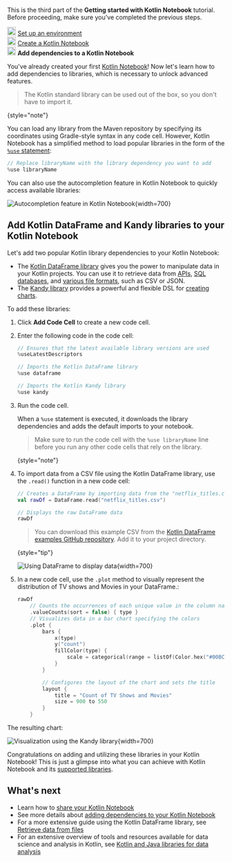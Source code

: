 [//]: # (title: 将依赖添加到 Kotlin Notebook)

<tldr>
   <p>This is the third part of the <strong>Getting started with Kotlin Notebook</strong> tutorial. Before proceeding, make sure you've completed the previous steps.</p>
   <p><img src="icon-1-done.svg" width="20" alt="First step"/> <a href="kotlin-notebook-set-up-env.md">Set up an environment</a><br/>
      <img src="icon-2-done.svg" width="20" alt="Second step"/> <a href="kotlin-notebook-create.md">Create a Kotlin Notebook</a><br/>
      <img src="icon-3.svg" width="20" alt="Third step"/> <strong>Add dependencies to a Kotlin Notebook</strong><br/>
  </p>
</tldr>

You've already created your first [Kotlin Notebook](kotlin-notebook-overview.md)! Now let's learn how to add dependencies to libraries, which
is necessary to unlock advanced features.

> The Kotlin standard library can be used out of the box, so you don't have to import it.
> 
{style="note"}

You can load any library from the Maven repository by specifying its coordinates using Gradle-style
syntax in any code cell. 
However, Kotlin Notebook has a simplified method to load popular libraries in the form of the [`%use` statement](https://www.jetbrains.com/help/idea/kotlin-notebook.html#import-libraries):

```kotlin
// Replace libraryName with the library dependency you want to add
%use libraryName
```

You can also use the autocompletion feature in Kotlin Notebook to quickly access available libraries:

![Autocompletion feature in Kotlin Notebook](autocompletion-feature-notebook.png){width=700}

## Add Kotlin DataFrame and Kandy libraries to your Kotlin Notebook

Let's add two popular Kotlin library dependencies to your Kotlin Notebook:
* The [Kotlin DataFrame library](https://kotlin.github.io/dataframe/gettingstarted.html) gives you the power to manipulate data in your Kotlin projects. 
You can use it to retrieve data from [APIs](data-analysis-work-with-api.md), [SQL databases](data-analysis-connect-to-db.md), and [various file formats](data-analysis-work-with-data-sources.md), such as CSV or JSON.
* The [Kandy library](https://kotlin.github.io/kandy/welcome.html) provides a powerful and flexible DSL for [creating charts](data-analysis-visualization.md).

To add these libraries:

1. Click **Add Code Cell** to create a new code cell.
2. Enter the following code in the code cell:

    ```kotlin
    // Ensures that the latest available library versions are used
    %useLatestDescriptors
    
    // Imports the Kotlin DataFrame library
    %use dataframe
    
    // Imports the Kotlin Kandy library
    %use kandy
    ```

3. Run the code cell.

    When a `%use` statement is executed, it downloads the library dependencies and adds the default imports to your notebook.

    > Make sure to run the code cell with the `%use libraryName` line before you run any other code cells that rely on the 
    > library.
    >
    {style="note"}

4. To import data from a CSV file using the Kotlin DataFrame library, use the `.read()` function in a new code cell:

    ```kotlin
    // Creates a DataFrame by importing data from the "netflix_titles.csv" file.
    val rawDf = DataFrame.read("netflix_titles.csv")
    
    // Displays the raw DataFrame data
    rawDf
    ```

    > You can download this example CSV from the [Kotlin DataFrame examples GitHub repository](https://github.com/Kotlin/dataframe/blob/master/examples/notebooks/netflix/netflix_titles.csv).
    > Add it to your project directory.
    > 
    {style="tip"}

    ![Using DataFrame to display data](add-dataframe-dependency.png){width=700}

5. In a new code cell, use the `.plot` method to visually represent the distribution of TV shows and Movies in your DataFrame.:

    ```kotlin
    rawDf
        // Counts the occurrences of each unique value in the column named "type"
        .valueCounts(sort = false) { type }
        // Visualizes data in a bar chart specifying the colors
        .plot {
            bars {
                x(type)
                y("count")
                fillColor(type) {
                    scale = categorical(range = listOf(Color.hex("#00BCD4"), Color.hex("#009688")))
                }
            }
    
            // Configures the layout of the chart and sets the title
            layout {
                title = "Count of TV Shows and Movies"
                size = 900 to 550
            }
        }
    ```

The resulting chart:

![Visualization using the Kandy library](kandy-library.png){width=700}

Congratulations on adding and utilizing these libraries in your Kotlin Notebook!
This is just a glimpse into what you can achieve with Kotlin Notebook and its [supported libraries](data-analysis-libraries.md).

## What's next

* Learn how to [share your Kotlin Notebook](kotlin-notebook-share.md)
* See more details about [adding dependencies to your Kotlin Notebook](https://www.jetbrains.com/help/idea/kotlin-notebook.html#add-dependencies)
* For a more extensive guide using the Kotlin DataFrame library, see [Retrieve data from files](data-analysis-work-with-data-sources.md)
* For an extensive overview of tools and resources available for data science and analysis in Kotlin, see [Kotlin and Java libraries for data analysis](data-analysis-libraries.md)
